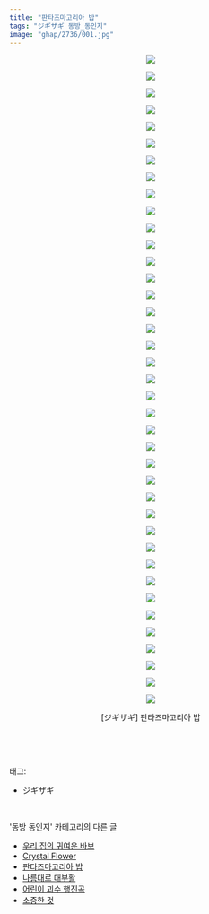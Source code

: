 ```yaml
---
title: "판타즈마고리아 밥"
tags: "ジギザギ 동방_동인지"
image: "ghap/2736/001.jpg"
---
```

<div class="article">
<p style="text-align: center; clear: none; float: none;"><img src="{{ site.nasurl }}/ghap/2736/001.jpg"/></p>
<p style="text-align: center; clear: none; float: none;"><img src="{{ site.nasurl }}/ghap/2736/002.jpg"/></p>
<p style="text-align: center; clear: none; float: none;"><img src="{{ site.nasurl }}/ghap/2736/003.jpg"/></p>
<p style="text-align: center; clear: none; float: none;"><img src="{{ site.nasurl }}/ghap/2736/004.jpg"/></p>
<p style="text-align: center; clear: none; float: none;"><img src="{{ site.nasurl }}/ghap/2736/005.jpg"/></p>
<p style="text-align: center; clear: none; float: none;"><img src="{{ site.nasurl }}/ghap/2736/006.jpg"/></p>
<p style="text-align: center; clear: none; float: none;"><img src="{{ site.nasurl }}/ghap/2736/007.jpg"/></p>
<p style="text-align: center; clear: none; float: none;"><img src="{{ site.nasurl }}/ghap/2736/008.jpg"/></p>
<p style="text-align: center; clear: none; float: none;"><img src="{{ site.nasurl }}/ghap/2736/009.jpg"/></p>
<p style="text-align: center; clear: none; float: none;"><img src="{{ site.nasurl }}/ghap/2736/010.jpg"/></p>
<p style="text-align: center; clear: none; float: none;"><img src="{{ site.nasurl }}/ghap/2736/011.jpg"/></p>
<p style="text-align: center; clear: none; float: none;"><img src="{{ site.nasurl }}/ghap/2736/012.jpg"/></p>
<p style="text-align: center; clear: none; float: none;"><img src="{{ site.nasurl }}/ghap/2736/013.jpg"/></p>
<p style="text-align: center; clear: none; float: none;"><img src="{{ site.nasurl }}/ghap/2736/014.jpg"/></p>
<p style="text-align: center; clear: none; float: none;"><img src="{{ site.nasurl }}/ghap/2736/015.jpg"/></p>
<p style="text-align: center; clear: none; float: none;"><img src="{{ site.nasurl }}/ghap/2736/016.jpg"/></p>
<p style="text-align: center; clear: none; float: none;"><img src="{{ site.nasurl }}/ghap/2736/017.jpg"/></p>
<p style="text-align: center; clear: none; float: none;"><img src="{{ site.nasurl }}/ghap/2736/018.jpg"/></p>
<p style="text-align: center; clear: none; float: none;"><img src="{{ site.nasurl }}/ghap/2736/019.jpg"/></p>
<p style="text-align: center; clear: none; float: none;"><img src="{{ site.nasurl }}/ghap/2736/020.jpg"/></p>
<p style="text-align: center; clear: none; float: none;"><img src="{{ site.nasurl }}/ghap/2736/021.jpg"/></p>
<p style="text-align: center; clear: none; float: none;"><img src="{{ site.nasurl }}/ghap/2736/022.jpg"/></p>
<p style="text-align: center; clear: none; float: none;"><img src="{{ site.nasurl }}/ghap/2736/023.jpg"/></p>
<p style="text-align: center; clear: none; float: none;"><img src="{{ site.nasurl }}/ghap/2736/024.jpg"/></p>
<p style="text-align: center; clear: none; float: none;"><img src="{{ site.nasurl }}/ghap/2736/025.jpg"/></p>
<p style="text-align: center; clear: none; float: none;"><img src="{{ site.nasurl }}/ghap/2736/026.jpg"/></p>
<p style="text-align: center; clear: none; float: none;"><img src="{{ site.nasurl }}/ghap/2736/027.jpg"/></p>
<p style="text-align: center; clear: none; float: none;"><img src="{{ site.nasurl }}/ghap/2736/028.jpg"/></p>
<p style="text-align: center; clear: none; float: none;"><img src="{{ site.nasurl }}/ghap/2736/029.jpg"/></p>
<p style="text-align: center; clear: none; float: none;"><img src="{{ site.nasurl }}/ghap/2736/030.jpg"/></p>
<p style="text-align: center; clear: none; float: none;"><img src="{{ site.nasurl }}/ghap/2736/031.jpg"/></p>
<p style="text-align: center; clear: none; float: none;"><img src="{{ site.nasurl }}/ghap/2736/032.jpg"/></p>
<p style="text-align: center; clear: none; float: none;"><img src="{{ site.nasurl }}/ghap/2736/033.jpg"/></p>
<p style="text-align: center; clear: none; float: none;"><img src="{{ site.nasurl }}/ghap/2736/034.jpg"/></p>
<p style="text-align: center; clear: none; float: none;"><img src="{{ site.nasurl }}/ghap/2736/035.jpg"/></p>
<p style="text-align: center; clear: none; float: none;"><img src="{{ site.nasurl }}/ghap/2736/036.jpg"/></p>
<p style="text-align: center; clear: none; float: none;"><img src="{{ site.nasurl }}/ghap/2736/037.jpg"/></p>
<p style="text-align: center; clear: none; float: none;"><img src="{{ site.nasurl }}/ghap/2736/038.jpg"/></p>
<p style="text-align: center; clear: none; float: none;"><img src="{{ site.nasurl }}/ghap/2736/039.jpg"/></p>
<p style="text-align: center; clear: none; float: none;">[ジギザギ] 판타즈마고리아 밥</p>
<p><br/></p>
</div><br/>
<div class="tagTrail">
<p>태그: </p>
<ul>
<li>ジギザギ</li>
</ul>
</div><br/>
<div class="another">
<p>'동방 동인지' 카테고리의 다른 글</p>
<ul>
<li><a href="/2016-11-25-ghap_2738">우리 집의 귀여운 바보</a></li>
<li><a href="/2016-11-25-ghap_2737">Crystal Flower</a></li>
<li><a href="/2016-11-24-ghap_2736">판타즈마고리아 밥</a></li>
<li><a href="/2016-11-24-ghap_2735">나름대로 대부활</a></li>
<li><a href="/2016-11-24-ghap_2734">어린이 괴수 행진곡</a></li>
<li><a href="/2016-11-24-ghap_2733">소중한 것</a></li>
</ul>
</div><br/>
<div class="cb_module cb_fluid">
<div class="cb_wrt cb_profile">
</div><!-- commentList close -->
</div><br/>
